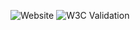 ![Website](https://img.shields.io/website?url=https%3A%2F%2Fwww.BigskyFinancialServiceLLC.com&style=for-the-badge&label=Status)
![W3C Validation](https://img.shields.io/w3c-validation/default?targetUrl=http%3A%2F%2Fbigskyfinancialservicellc.com%2F&style=for-the-badge)
